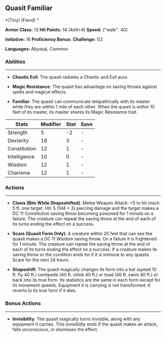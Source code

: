 ## Quasit Familiar
*(Tiny) (Fiend) *

**Armor Class:** 13
**Hit Points:** 14 (4d4+4)
**Speed:** {"walk": 40}

**Initiative:** 16
**Proficiency Bonus:**
**Challenge:** 1/2

**Languages:** Abyssal, Common

### Abilities
 --- 
- **Chaotic Evil**: The quasit radiates a Chaotic and Evil aura.

- **Magic Resistance**: The quasit has advantage on saving throws against spells and magical effects.

- **Familiar**: The quasit can communicate telepathically with its master while they are within 1 mile of each other. When the quasit is within 10 feet of its master, its master shares its Magic Resistance trait.



| Stats | Modifier | Stat | Save
| ---- | ---- | ---- | ---- |
| Strength | 5 | -2 | - |
| Dexterity | 16 | 3 | - |
| Constitution | 12 | 1 | - |
| Intelligence | 10 | 0 | - |
| Wisdom | 12 | 1 | - |
| Charisma | 12 | 1 | - |

### Actions
 --- 
- **Claws (Bite While Shapeshifted)**: Melee Weapon Attack: +5 to hit  reach 5 ft.  one target. Hit: 5 (1d4 + 3) piercing damage  and the target makes a DC 11 Constitution saving throw  becoming poisoned for 1 minute on a failure. The creature can repeat the saving throw at the end of each of its turns  ending the effect on a success.

- **Scare (Quasit Form Only)**: A creature within 20 feet that can see the quasit makes a DC 11 Wisdom saving throw. On a failure  it is frightened for 1 minute. The creature can repeat the saving throw at the end of each of its turns  ending the effect on a success. If a creature makes its saving throw or the condition ends for it  it is immune to any quasits Scare for the next 24 hours.

- **Shapeshift**: The quasit magically changes its form into a bat (speed 10 ft.  fly 40 ft.)  centipede (40 ft.  climb 40 ft.)  or toad (40 ft.  swim 40 ft.)  or back into its true form. Its statistics are the same in each form except for its movement speeds. Equipment it is carrying is not transformed. It reverts to its true form if it dies.

### Bonus Actions
 --- 
- **Invisibility**: The quasit magically turns invisible, along with any equipment it carries. This invisibility ends if the quasit makes an attack, falls unconscious, or dismisses the effect.

